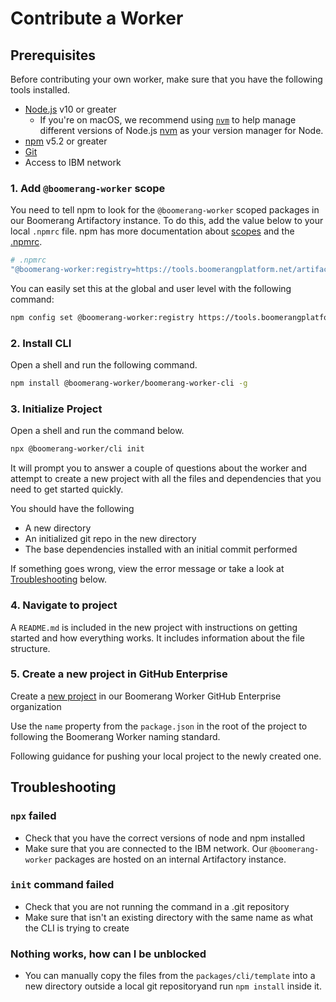 # Contribute a Worker

## Prerequisites

Before contributing your own worker, make sure that you have the following tools installed.

- [Node.js](https://nodejs.org/en/download/) v10 or greater
  - If you're on macOS, we recommend using
    [`nvm`](https://github.com/nvm-sh/nvm) to help manage different versions of
    Node.js [nvm](https://github.com/nvm-sh/nvm/blob/master/README.md) as your
    version manager for Node.
- [npm](https://www.npmjs.com/) v5.2 or greater
- [Git](https://git-scm.com/)
- Access to IBM network

### 1. Add `@boomerang-worker` scope

You need to tell npm to look for the `@boomerang-worker` scoped packages in our Boomerang Artifactory instance. To do this, add the value below to your local `.npmrc` file. npm has more documentation about [scopes](https://docs.npmjs.com/using-npm/scope.html_) and the [.npmrc](https://docs.npmjs.com/configuring-npm/npmrc.html).

```sh
# .npmrc
"@boomerang-worker:registry=https://tools.boomerangplatform.net/artifactory/api/npm/"
```

You can easily set this at the global and user level with the following command:

```sh
npm config set @boomerang-worker:registry https://tools.boomerangplatform.net/artifactory/api/npm/boomeranglib-npm/
```

### 2. Install CLI

Open a shell and run the following command.

```sh
npm install @boomerang-worker/boomerang-worker-cli -g
```

### 3. Initialize Project

Open a shell and run the command below.

```sh
npx @boomerang-worker/cli init
```

It will prompt you to answer a couple of questions about the worker and attempt to create a new project with all the files and dependencies that you need to get started quickly.

You should have the following

- A new directory
- An initialized git repo in the new directory
- The base dependencies installed with an initial commit performed

If something goes wrong, view the error message or take a look at [Troubleshooting](#Troubleshooting) below.

### 4. Navigate to project

A `README.md` is included in the new project with instructions on getting started and how everything works. It includes information about the file structure.

### 5. Create a new project in GitHub Enterprise

Create a [new project](https://github.ibm.com/organizations/Boomerang-Workers/repositories/new) in our Boomerang Worker GitHub Enterprise organization

Use the `name` property from the `package.json` in the root of the project to following the Boomerang Worker naming standard.

Following guidance for pushing your local project to the newly created one.

## Troubleshooting

### `npx` failed

- Check that you have the correct versions of node and npm installed
- Make sure that you are connected to the IBM network. Our `@boomerang-worker` packages are hosted on an internal Artifactory instance.

### `init` command failed

- Check that you are not running the command in a .git repository
- Make sure that isn't an existing directory with the same name as what the CLI is trying to create

### Nothing works, how can I be unblocked

- You can manually copy the files from the `packages/cli/template` into a new directory outside a local git repositoryand run `npm install` inside it.
